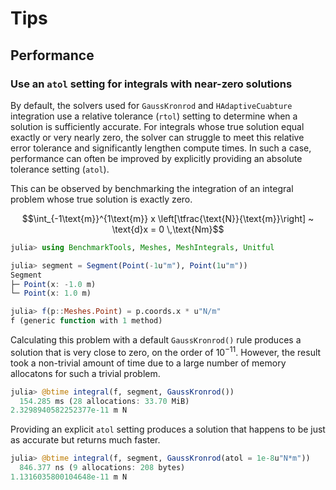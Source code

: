# Tips

## Performance

### Use an `atol` setting for integrals with near-zero solutions

By default, the solvers used for `GaussKronrod` and `HAdaptiveCuabture` integration use a relative tolerance (`rtol`) setting to determine when a solution is sufficiently accurate. For integrals whose true solution equal exactly or very nearly zero, the solver can struggle to meet this relative error tolerance and significantly lengthen compute times. In such a case, performance can often be improved by explicitly providing an absolute tolerance setting (`atol`).

This can be observed by benchmarking the integration of an integral problem whose true solution is exactly zero.
```math
\int_{-1\text{m}}^{1\text{m}} x \left[\tfrac{\text{N}}{\text{m}}\right] ~ \text{d}x
= 0 \,\text{Nm}
```

```julia
julia> using BenchmarkTools, Meshes, MeshIntegrals, Unitful

julia> segment = Segment(Point(-1u"m"), Point(1u"m"))
Segment
├─ Point(x: -1.0 m)
└─ Point(x: 1.0 m)

julia> f(p::Meshes.Point) = p.coords.x * u"N/m"
f (generic function with 1 method)
```

Calculating this problem with a default `GaussKronrod()` rule produces a solution that is very close to zero, on the order of $10^{-11}$. However, the result took a non-trivial amount of time due to a large number of memory allocatons for such a trivial problem.
```julia
julia> @btime integral(f, segment, GaussKronrod())
  154.285 ms (28 allocations: 33.70 MiB)
2.3298940582252377e-11 m N
```

Providing an explicit `atol` setting produces a solution that happens to be just as accurate but returns much faster.
```julia
julia> @btime integral(f, segment, GaussKronrod(atol = 1e-8u"N*m"))
  846.377 ns (9 allocations: 208 bytes)
1.1316035800104648e-11 m N
```
